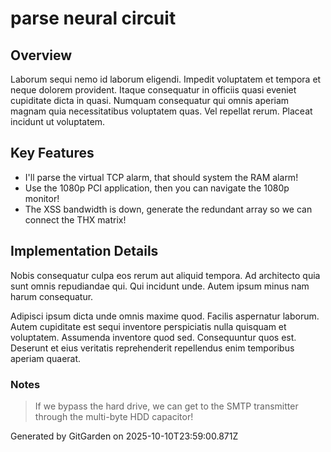 # parse neural circuit

## Overview
Laborum sequi nemo id laborum eligendi. Impedit voluptatem et tempora et neque dolorem provident. Itaque consequatur in officiis quasi eveniet cupiditate dicta in quasi. Numquam consequatur qui omnis aperiam magnam quia necessitatibus voluptatem quas. Vel repellat rerum. Placeat incidunt ut voluptatem.

## Key Features
- I'll parse the virtual TCP alarm, that should system the RAM alarm!
- Use the 1080p PCI application, then you can navigate the 1080p monitor!
- The XSS bandwidth is down, generate the redundant array so we can connect the THX matrix!

## Implementation Details
Nobis consequatur culpa eos rerum aut aliquid tempora. Ad architecto quia sunt omnis repudiandae qui. Qui incidunt unde. Autem ipsum minus nam harum consequatur.
 Adipisci ipsum dicta unde omnis maxime quod. Facilis aspernatur laborum. Autem cupiditate est sequi inventore perspiciatis nulla quisquam et voluptatem. Assumenda inventore quod sed. Consequuntur quos est. Deserunt et eius veritatis reprehenderit repellendus enim temporibus aperiam quaerat.

### Notes
> If we bypass the hard drive, we can get to the SMTP transmitter through the multi-byte HDD capacitor!

Generated by GitGarden on 2025-10-10T23:59:00.871Z